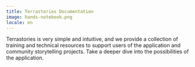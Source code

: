 ```yaml
---
title: Terrastories Documentation
image: hands-notebook.png
locale: en
---
```


Terrastories is very simple and intuitive, and we provide a collection of training and technical resources to support users of the application and community storytelling projects. Take a deeper dive into the possibilities of the application.

<app-button :color="true" localUrl=":8086/earthdefenderstoolkit/https://www.earthdefenderstoolkit.com/toolkit/mapping-for-earth-defenders/" text="Read the documentation"></app-button>
